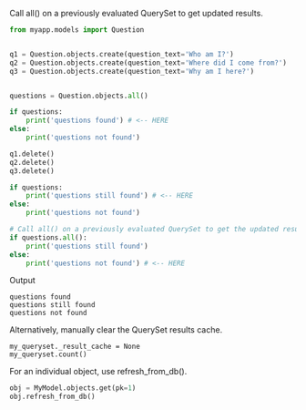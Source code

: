 Call all() on a previously evaluated QuerySet to get updated results.
```python
from myapp.models import Question


q1 = Question.objects.create(question_text='Who am I?')
q2 = Question.objects.create(question_text='Where did I come from?')
q3 = Question.objects.create(question_text='Why am I here?')


questions = Question.objects.all()

if questions:
    print('questions found') # <-- HERE
else:
    print('questions not found')

q1.delete()
q2.delete()
q3.delete()

if questions:
    print('questions still found') # <-- HERE
else:
    print('questions not found')

# Call all() on a previously evaluated QuerySet to get the updated results.
if questions.all():
    print('questions still found')
else:
    print('questions not found') # <-- HERE
```
Output
```
questions found
questions still found
questions not found
```
Alternatively, manually clear the QuerySet results cache.
```
my_queryset._result_cache = None
my_queryset.count()
```
For an individual object, use refresh_from_db().
```python
obj = MyModel.objects.get(pk=1)
obj.refresh_from_db()
```